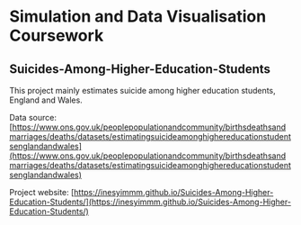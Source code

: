 # Simulation and Data Visualisation Coursework
## Suicides-Among-Higher-Education-Students
This project mainly estimates suicide among higher education students, England and Wales.

Data source: [https://www.ons.gov.uk/peoplepopulationandcommunity/birthsdeathsandmarriages/deaths/datasets/estimatingsuicideamonghighereducationstudentsenglandandwales](https://www.ons.gov.uk/peoplepopulationandcommunity/birthsdeathsandmarriages/deaths/datasets/estimatingsuicideamonghighereducationstudentsenglandandwales)  

Project website: [https://inesyimmm.github.io/Suicides-Among-Higher-Education-Students/](https://inesyimmm.github.io/Suicides-Among-Higher-Education-Students/)
